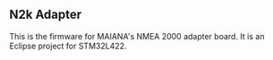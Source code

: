 ## N2k Adapter

This is the firmware for MAIANA's NMEA 2000 adapter board. It is an Eclipse project for STM32L422. 
